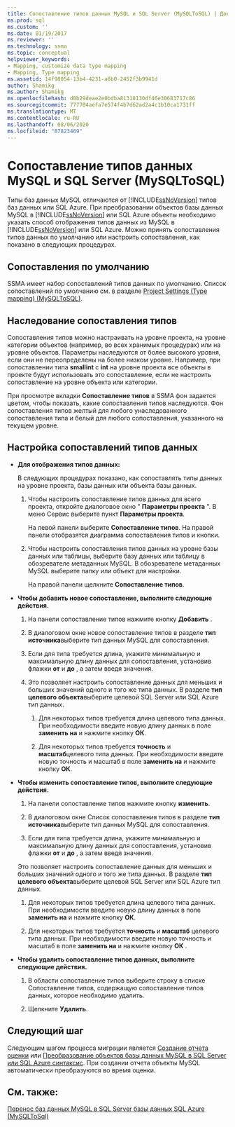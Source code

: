 ```yaml
---
title: Сопоставление типов данных MySQL и SQL Server (MySQLToSQL) | Документация Майкрософт
ms.prod: sql
ms.custom: ''
ms.date: 01/19/2017
ms.reviewer: ''
ms.technology: ssma
ms.topic: conceptual
helpviewer_keywords:
- Mapping, customize data type mapping
- Mapping, Type mapping
ms.assetid: 14f98054-13b4-4231-a6b0-2452f3b9941d
author: Shamikg
ms.author: Shamikg
ms.openlocfilehash: d0b29deae2e0bdba81318130df46e30683717c86
ms.sourcegitcommit: 777704aefa7e574f4b7d62ad2a4c1b10ca1731ff
ms.translationtype: MT
ms.contentlocale: ru-RU
ms.lasthandoff: 08/06/2020
ms.locfileid: "87823469"
---
```

# <a name="mapping-mysql-and-sql-server-data-types-mysqltosql"></a>Сопоставление типов данных MySQL и SQL Server (MySQLToSQL)
Типы баз данных MySQL отличаются от [!INCLUDE[ssNoVersion](../../includes/ssnoversion-md.md)] типов баз данных или SQL Azure. При преобразовании объектов базы данных MySQL в [!INCLUDE[ssNoVersion](../../includes/ssnoversion-md.md)] или SQL Azure объекты необходимо указать способ отображения типов данных из MySQL в [!INCLUDE[ssNoVersion](../../includes/ssnoversion-md.md)] или SQL Azure. Можно принять сопоставления типов данных по умолчанию или настроить сопоставления, как показано в следующих процедурах.  
  
## <a name="default-mappings"></a>Сопоставления по умолчанию  
SSMA имеет набор сопоставлений типов данных по умолчанию. Список сопоставлений по умолчанию см. в разделе [Project Settings &#40;Type mapping&#41; &#40;MySQLToSQL&#41;](../../ssma/mysql/project-settings-type-mapping-mysqltosql.md).  
  
## <a name="type-mapping-inheritance"></a>Наследование сопоставления типов  
Сопоставления типов можно настраивать на уровне проекта, на уровне категории объектов (например, во всех хранимых процедурах) или на уровне объектов. Параметры наследуются от более высокого уровня, если они не переопределены на более низком уровне. Например, при сопоставлении типа **smallint** с **int** на уровне проекта все объекты в проекте будут использовать это сопоставление, если не настроить сопоставление на уровне объекта или категории.  
  
При просмотре вкладки **Сопоставление типов** в SSMA фон задается цветом, чтобы показать, какие сопоставления типов наследуются. Фон сопоставления типов желтый для любого унаследованного сопоставления типа и белый для любого сопоставления, указанного на текущем уровне.  
  
## <a name="customizing-data-type-mappings"></a>Настройка сопоставлений типов данных  
  
-   **Для отображения типов данных:**  
  
    В следующих процедурах показано, как сопоставлять типы данных на уровне проекта, базы данных или объекта базы данных.  
  
    1.  Чтобы настроить сопоставление типов данных для всего проекта, откройте диалоговое окно " **Параметры проекта** ". В меню Сервис выберите пункт **Параметры проекта**.  
  
        На левой панели выберите **Сопоставление типов**. На правой панели отобразятся диаграмма сопоставления типов и кнопки.  
  
    2.  Чтобы настроить сопоставления типов данных на уровне базы данных или таблицы, выберите базу данных или таблицу в обозревателе метаданных MySQL. В обозревателе метаданных MySQL выберите папку или объект для настройки.  
  
        На правой панели щелкните **Сопоставление типов**.  
  
-   **Чтобы добавить новое сопоставление, выполните следующие действия.**  
  
    1.  На панели сопоставление типов нажмите кнопку **Добавить** .  
  
    2.  В диалоговом окне новое сопоставление типов в разделе **тип источника**выберите тип данных MySQL для сопоставления.  
  
    3.  Если для типа требуется длина, укажите минимальную и максимальную длину данных для сопоставления, установив флажки **от** и **до** , а затем введя значения.  
  
    4.  Это позволяет настроить сопоставление данных для меньших и больших значений одного и того же типа данных. В разделе **тип целевого объекта**выберите целевой SQL Server или SQL Azure тип данных.  
  
        1.  Для некоторых типов требуется длина целевого типа данных. При необходимости введите новую длину данных в поле **заменить на** и нажмите кнопку **ОК**.  
  
        2.  Для некоторых типов требуется **точность** и **масштаб**целевого типа данных. При необходимости введите новую точность и масштаб в поле **заменить на** и нажмите кнопку **ОК**.  
  
-   **Чтобы изменить сопоставление типов, выполните следующие действия.**  
  
    1.  На панели сопоставление типов нажмите кнопку **изменить**.  
  
    2.  В диалоговом окне Список сопоставления типов в разделе **тип источника**выберите тип данных MySQL для сопоставления.  
  
    3.  Если для типа требуется длина, укажите минимальную и максимальную длину данных для сопоставления, установив флажки **от** и **до** , а затем введя значения.  
  
    Это позволяет настроить сопоставление данных для меньших и больших значений одного и того же типа данных. В разделе **тип целевого объекта**выберите целевой SQL Server или SQL Azure тип данных.  
  
    1.  Для некоторых типов требуется длина целевого типа данных. При необходимости введите новую длину данных в поле **заменить на** и нажмите кнопку **ОК**.  
  
    2.  Для некоторых типов требуется **точность** и **масштаб** целевого типа данных. При необходимости введите новую точность и масштаб в поле **заменить на** и нажмите кнопку **ОК** .  
  
-   **Чтобы удалить сопоставление типов данных, выполните следующие действия.**  
  
    1.  В области сопоставление типов выберите строку в списке Сопоставление типов, содержащую сопоставление типов данных, которое необходимо удалить.  
  
    2.  Щелкните **Удалить**.  
  
## <a name="next-step"></a>Следующий шаг  
Следующим шагом процесса миграции является [Создание отчета оценки](assessing-mysql-databases-for-conversion-mysqltosql.md) или [Преобразование объектов базы данных MySQL в SQL Server или SQL Azure синтаксис](converting-mysql-databases-mysqltosql.md). При создании отчета объекты MySQL автоматически преобразуются во время оценки.  
  
## <a name="see-also"></a>См. также:  
[Перенос баз данных MySQL в SQL Server базы данных SQL Azure &#40;MySQLToSql&#41;](../../ssma/mysql/migrating-mysql-databases-to-sql-server-azure-sql-db-mysqltosql.md)  
  
